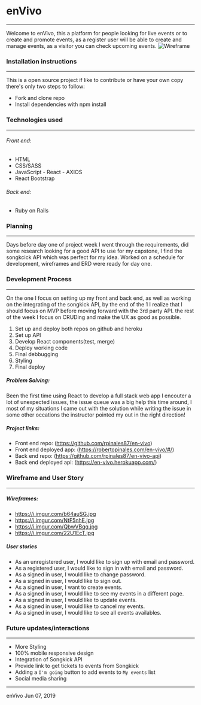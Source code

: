 # enVivo
-------------------------
Welcome to enVivo, this a platform for people looking for live events or to create and promote events,
as a register user will be able to create and manage events, as a visitor you can check upcoming events.
![Wireframe](https://i.imgur.com/898svaQ.png)

### Installation instructions
-------------------------
This is a open source project if like to contribute or have your own copy there's only two steps to follow:
- Fork and clone repo
- Install dependencies with npm install

### Technologies used
-----------------------
###### Front end:
* HTML
* CSS/SASS
* JavaScript - React - AXIOS
* React Bootstrap

###### Back end:
* Ruby on Rails

### Planning
------------------------------
Days before day one of project week I went through the requirements, did some research
looking for a good API to use for my capstone, I find the songkcick API which was perfect for my idea.
Worked on a schedule for development, wireframes and ERD were ready for day one.

### Development Process
--------------------------------
On the one I focus on setting up my front and back end, as well as working on the integrating of the songkick API, by the end of the 1 I realize that I should focus on MVP before moving forward with the 3rd party API. the rest of the week I focus on CRUDing and make the UX as good as possible.

1. Set up and deploy both repos on github and heroku
2. Set up API
3. Develop React components(test, merge)
6. Deploy working code
8. Final debbugging
9. Styling
10. Final deploy

##### Problem Solving:
Been the first time using React to develop a full stack web app I encouter a lot of unexpected issues,
the issue queue was a big help this time around, I most of my situations I came out with the solution while writing the issue in some other occations the instructor pointed my out in the right direction!

##### Project links:
* Front end repo: (https://github.com/rpinales87/en-vivo)
* Front end deployed app: (https://robertopinales.com/en-vivo/#/)
* Back end repo: (https://github.com/rpinales87/en-vivo-api)
* Back end deployed api: (https://en-vivo.herokuapp.com/)

### Wireframe and User Story
--------------------------------------
##### Wireframes:
* https://i.imgur.com/b64auSG.jpg
* https://i.imgur.com/NtF5nhE.jpg
* https://i.imgur.com/QbwVBqq.jpg
* https://i.imgur.com/22U1EcT.jpg

##### User stories
* As an unregistered user, I would like to sign up with email and password.
* As a registered user, I would like to sign in with email and password.
* As a signed in user, I would like to change password.
* As a signed in user, I would like to sign out.
* As a signed in user, I want to create events.
* As a signed in user, I would like to see my events in a different page.
* As a signed in user, I would like to update events.
* As a signed in user, I would like to cancel my events.
* As a signed in user, I would like to see all events availables.

### Future updates/interactions
-------------------------
* More Styling
* 100% mobile responsive design
* Integration of Songkick API
* Provide link to get tickets to events from Songkick
* Adding a `I'm going` button to add events to `My events` list
* Social media sharing

----------
enVivo Jun 07, 2019
